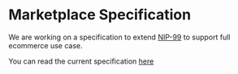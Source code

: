 # Marketplace Specification
We are working on a specification to extend [NIP-99](https://github.com/nostr-protocol/nips/blob/master/99.md) to support full ecommerce use case.

You can read the current specification [here](/spec.md)